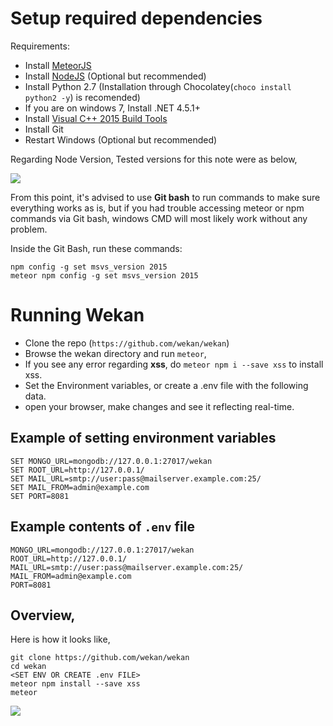 # Setup required dependencies
Requirements:
- Install [MeteorJS](https://www.meteor.com/) 
- Install [NodeJS](https://nodejs.org/en/download/releases/) (Optional but recommended)
- Install Python 2.7 (Installation through Chocolatey(`choco install python2 -y`) is recomended)
- If you are on windows 7, Install .NET 4.5.1+
- Install [Visual C++ 2015 Build Tools](http://landinghub.visualstudio.com/visual-cpp-build-tools)
- Install Git
- Restart Windows (Optional but recommended)

Regarding Node Version, Tested versions for this note were as below,

![](https://i.imgur.com/w83BFBI.png)

From this point, it's advised to use **Git bash** to run commands to make sure everything works as is, but if you had trouble accessing meteor or npm commands via Git bash, windows CMD will most likely work without any problem.

Inside the Git Bash, run these commands:

```
npm config -g set msvs_version 2015
meteor npm config -g set msvs_version 2015
```

# Running Wekan
- Clone the repo (`https://github.com/wekan/wekan`)
- Browse the wekan directory and run `meteor`, 
- If you see any error regarding **xss**, do `meteor npm i --save xss` to install xss.
- Set the Environment variables, or create a .env file with the following data.
- open your browser, make changes and see it reflecting real-time.

## Example of setting environment variables
```
SET MONGO_URL=mongodb://127.0.0.1:27017/wekan
SET ROOT_URL=http://127.0.0.1/
SET MAIL_URL=smtp://user:pass@mailserver.example.com:25/
SET MAIL_FROM=admin@example.com
SET PORT=8081
```

## Example contents of  `.env` file
```
MONGO_URL=mongodb://127.0.0.1:27017/wekan
ROOT_URL=http://127.0.0.1/
MAIL_URL=smtp://user:pass@mailserver.example.com:25/
MAIL_FROM=admin@example.com
PORT=8081
```

## Overview,
Here is how it looks like,
```
git clone https://github.com/wekan/wekan
cd wekan
<SET ENV OR CREATE .env FILE>
meteor npm install --save xss
meteor
```

![](https://i.imgur.com/aNVBhj5.png)